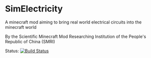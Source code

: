 SimElectricity
==============
A minecraft mod aiming to bring real world electrical circuits into the minecraft world

By the Scientific Minecraft Mod Researching Institution of the People's Republic of China (SMRI)

Status: [![Build Status](https://app.snap-ci.com/RoyalAliceAcademyOfSciences/SimElectricity/branch/master/build_image)](https://app.snap-ci.com/RoyalAliceAcademyOfSciences/SimElectricity/branch/master)
